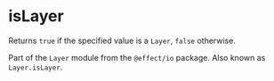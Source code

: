 # isLayer

Returns `true` if the specified value is a `Layer`, `false` otherwise.

Part of the `Layer` module from the `@effect/io` package. Also known as `Layer.isLayer`.

